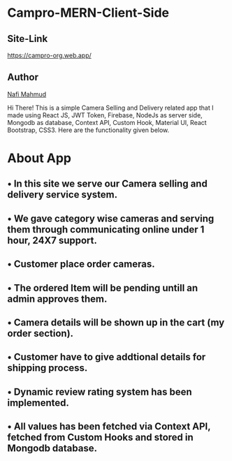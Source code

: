 # Campro-MERN-Client-Side
## Site-Link
https://campro-org.web.app/

## Author 
[Nafi Mahmud][author]

[author]: https://sourcecodebd.github.io/nafi.com/
Hi There! This is a simple Camera Selling and Delivery related app that I made using React JS, JWT Token, Firebase, NodeJs as server side, Mongodb as database, Context API, Custom Hook, Material UI, React Bootstrap, CSS3. Here are the functionality given below.

# About App
## • In this site we serve our Camera selling and delivery service system.
## • We gave category wise cameras and serving them through communicating online under 1 hour, 24X7 support.
## • Customer place order cameras.
## • The ordered Item will be pending untill an admin approves them.
## • Camera details will be shown up in the cart (my order section).
## • Customer have to give addtional details for shipping process.
## • Dynamic review rating system has been implemented.
## • All values has been fetched via Context API, fetched from  Custom Hooks and stored in Mongodb database.
